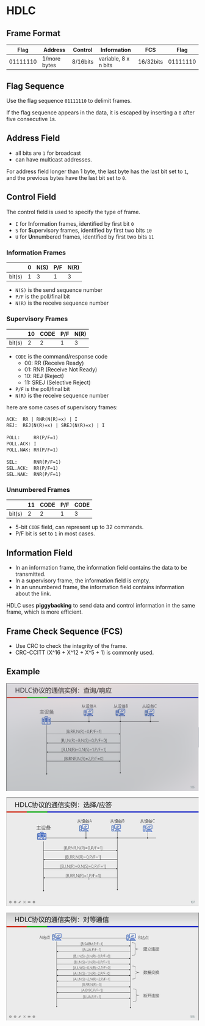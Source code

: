# HDLC

## Frame Format

| Flag     | Address      | Control  | Information          | FCS       | Flag     |
| -------- | ------------ | -------- | -------------------- | --------- | -------- |
| 01111110 | 1/more bytes | 8/16bits | variable, 8 x n bits | 16/32bits | 01111110 |

## Flag Sequence

Use the flag sequence `01111110` to delimit frames.

If the flag sequence appears in the data, it is escaped by inserting a `0` after five consecutive `1`s.

## Address Field

- all bits are `1` for broadcast
- can have multicast addresses.

For address field longer than 1 byte, the last byte has the last bit set to `1`,
and the previous bytes have the last bit set to `0`.

## Control Field

The control field is used to specify the type of frame.

- `I` for **I**nformation frames, identified by first bit `0`
- `S` for **S**upervisory frames, identified by first two bits `10`
- `U` for **U**nnumbered frames, identified by first two bits `11`

### Information Frames

|        | 0   | N(S) | P/F | N(R) |
| ------ | --- | ---- | --- | ---- |
| bit(s) | 1   | 3    | 1   | 3    |

- `N(S)` is the send sequence number
- `P/F` is the poll/final bit
- `N(R)` is the receive sequence number

### Supervisory Frames

|        | 10  | CODE | P/F | N(R) |
| ------ | --- | ---- | --- | ---- |
| bit(s) | 2   | 2    | 1   | 3    |

- `CODE` is the command/response code
  - 00: RR (Receive Ready)
  - 01: RNR (Receive Not Ready)
  - 10: REJ (Reject)
  - 11: SREJ (Selective Reject)
- `P/F` is the poll/final bit
- `N(R)` is the receive sequence number

here are some cases of supervisory frames:

```
ACK:  RR | RNR(N(R)=x) | I
REJ:  REJ(N(R)=x) | SREJ(N(R)=x) | I

POLL:     RR(P/F=1)
POLL.ACK: I
POLL.NAK: RR(P/F=1)

SEL:      RNR(P/F=1)
SEL.ACK:  RR(P/F=1)
SEL.NAK:  RNR(P/F=1)
```

### Unnumbered Frames

|        | 11  | CODE | P/F | CODE |
| ------ | --- | ---- | --- | ---- |
| bit(s) | 2   | 2    | 1   | 3    |

- 5-bit `CODE` field, can represent up to 32 commands.
- P/F bit is set to `1` in most cases.

## Information Field

- In an information frame, the information field contains the data to be transmitted.
- In a supervisory frame, the information field is empty.
- In an unnumbered frame, the information field contains information about the link.

HDLC uses **piggybacking** to send data and control information in the same frame, which is more efficient.

## Frame Check Sequence (FCS)

- Use CRC to check the integrity of the frame.
- CRC-CCITT (X^16 + X^12 + X^5 + 1) is commonly used.

## Example

![](./img/hdlc_poll.png)

![](./img/hdlc_sel.png)

![](./img/hdlc_peer.png)
